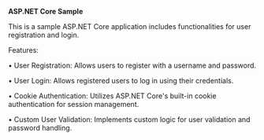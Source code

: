 **ASP.NET Core Sample**

  This is a sample ASP.NET Core application includes functionalities for user registration and login.

Features:

• User Registration: Allows users to register with a username and password.

• User Login: Allows registered users to log in using their credentials.

• Cookie Authentication: Utilizes ASP.NET Core's built-in cookie authentication for session management.

• Custom User Validation: Implements custom logic for user validation and password handling.
